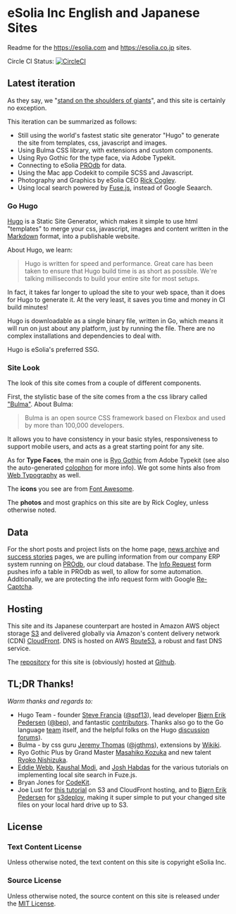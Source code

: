 # eSolia Inc English and Japanese Sites

Readme for the <https://esolia.com> and <https://esolia.co.jp> sites. 

Circle CI Status: [![CircleCI](https://circleci.com/gh/RickCogley/eSolia_2018.svg?style=svg)](https://circleci.com/gh/RickCogley/eSolia_2018)

## Latest iteration

As they say, we "[stand on the shoulders of giants](https://en.wikipedia.org/wiki/Standing_on_the_shoulders_of_giants "Wikipedia article about etymology of standing on the shoulders of giants")", and this site is certainly no exception.

This iteration can be summarized as follows: 

* Still using the world's fastest static site generator "Hugo" to generate the site from templates, css, javascript and images. 
* Using Bulma CSS library, with extensions and custom components.
* Using Ryo Gothic for the type face, via Adobe Typekit. 
* Connecting to eSolia [PROdb](https://esolia.com/prodb) for data.  
* Using the Mac app Codekit to compile SCSS and Javascript.
* Photography and Graphics by eSolia CEO [Rick Cogley](http://rick.cogley.info). 
* Using local search powered by [Fuse.js](http://fusejs.io/), instead of Google Seaarch.

### Go Hugo

[Hugo](http://gohugo.io) is a Static Site Generator, which makes it simple to use html "templates" to merge your css, javascript, images and content written in the [Markdown](http://daringfireball.net/projects/markdown/) format, into a publishable website.

About Hugo, we learn:

> Hugo is written for speed and performance. Great care has been taken to ensure that Hugo build time is as short as possible. We're talking milliseconds to build your entire site for most setups.

In fact, it takes far longer to upload the site to your web space, than it does for Hugo to generate it. At the very least, it saves you time and money in CI build minutes! 

Hugo is downloadable as a single binary file, written in Go, which means it will run on just about any platform, just by running the file. There are no complex installations and dependencies to deal with.

Hugo is eSolia's preferred SSG. 

### Site Look

The look of this site comes from a couple of different components.

First, the stylistic base of the site comes from a the css library called ["Bulma"](https://bulma.io). About Bulma: 

> Bulma is an open source CSS framework based on Flexbox and used by more than 100,000 developers.

It allows you to have consistency in your basic styles, responsiveness to support mobile users, and acts as a great starting point for any site.

As for **Type Faces**, the main one is [Ryo Gothic](https://typekit.com/fonts/ryo-gothic-plusn) from Adobe Typekit (see also the auto-generated [colophon](https://typekit.com/colophons/fwz4gtk) for more info). We got some hints also from [Web Typography](http://webtypography.net) as well. 

The **icons** you see are from [Font Awesome](https://fontawesome.com/icons?d=gallery). 

The **photos** and most graphics on this site are by Rick Cogley, unless otherwise noted.

## Data

For the short posts and project lists on the home page, [news archive](https://esolia.com/post) and [success stories](https://esolia.com/success-stories) pages, we are pulling information from our company ERP system running on [PROdb](https://esolia.com/prodb), our cloud database. The [Info Request](https://esolia.com/info-request) form pushes info a table in PROdb as well, to allow for some automation. Additionally, we are protecting the info request form with Google [Re-Captcha](https://www.google.com/recaptcha/intro/android.html). 

## Hosting

This site and its Japanese counterpart are hosted in Amazon AWS object storage [S3](https://aws.amazon.com/S3/) and delivered globally via Amazon's content delivery network (CDN) [CloudFront](https://aws.amazon.com). DNS is hosted on AWS [Route53](https://aws.amazon.com/route53/), a robust and fast DNS service.

The [repository](https://github.com/RickCogley/eSolia_2018) for this site is (obviously) hosted at [Github](https://github.com).

## TL;DR Thanks!

_Warm thanks and regards to:_

* Hugo Team - founder [Steve Francia](http://spf13.com) ([@spf13](https://github.com/spf13)), lead developer [Bjørn Erik Pedersen](http://bep.is) ([@bep](https://github.com/bep)), and fantastic [contributors](https://github.com/spf13/hugo/graphs/contributors). Thanks also go to the Go language [team](http://golang.org/CONTRIBUTORS) itself, and the helpful folks on the Hugo [discussion forums](http://discuss.hugo.io)).
* Bulma - by css guru [Jeremy Thomas](https://jgthms.com) ([@jgthms](https://github.com/jgthms)), extensions by [Wikiki](https://wikiki.github.io/form/slider/). 
* Ryo Gothic Plus by Grand Master [Masahiko Kozuka](https://typekit.com/designers/masahiko-kozuka) and new talent [Ryoko Nishizuka](https://typekit.com/designers/ryoko-nishizuka). 
* [Eddie Webb](https://edwardawebb.com/), [Kaushal Modi](https://scripter.co/), and [Josh Habdas](https://hackcabin.com/) for the various tutorials on implementing local site search in Fuze.js. 
* Bryan Jones for [CodeKit](https://codekitapp.com/about/).
* Joe Lust for [this tutorial](https://lustforge.com/2016/02/27/hosting-hugo-on-aws/) on S3 and CloudFront hosting, and to [Bjørn Erik Pedersen](http://bep.is) for [s3deploy](https://github.com/bep/s3deploy), making it super simple to put your changed site files on your local hard drive up to S3. 

## License

### Text Content License

Unless otherwise noted, the text content on this site is copyright eSolia Inc.

### Source License

Unless otherwise noted, the source content on this site is released under the [MIT License](http://opensource.org/licenses/MIT).



